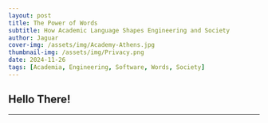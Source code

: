 ```yaml
---
layout: post
title: The Power of Words
subtitle: How Academic Language Shapes Engineering and Society
author: Jaguar
cover-img: /assets/img/Academy-Athens.jpg
thumbnail-img: /assets/img/Privacy.png
date: 2024-11-26
tags: [Academia, Engineering, Software, Words, Society]
---
```


## Hello There!

---

